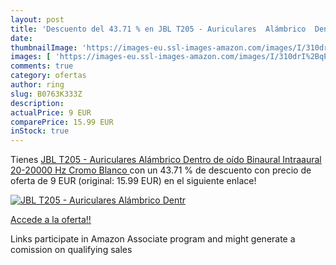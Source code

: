 ```yaml
---
layout: post
title: 'Descuento del 43.71 % en JBL T205 - Auriculares  Alámbrico  Dentr'
date: 
thumbnailImage: 'https://images-eu.ssl-images-amazon.com/images/I/310drI%2BqP9L._SL200_.jpg'
images: [ 'https://images-eu.ssl-images-amazon.com/images/I/310drI%2BqP9L._SL200_.jpg' ]
comments: true
category: ofertas
author: ring
slug: B0763K333Z
description:
actualPrice: 9 EUR
comparePrice: 15.99 EUR
inStock: true
---
```


Tienes [JBL T205 - Auriculares  Alámbrico  Dentro de oído  Binaural  Intraaural  20-20000 Hz  Cromo  Blanco ](https://www.amazon.es/dp/B0763K333Z/?tag=tolees-21) con un 43.71 % de descuento con precio de oferta de 9 EUR (original: 15.99 EUR) en el siguiente enlace!

[![JBL T205 - Auriculares  Alámbrico  Dentr](https://images-eu.ssl-images-amazon.com/images/I/310drI%2BqP9L._SL200_.jpg)](https://www.amazon.es/dp/B0763K333Z/?tag=tolees-21)

[Accede a la oferta!!](https://www.amazon.es/dp/B0763K333Z/?tag=tolees-21)

Links participate in Amazon Associate program and might generate a comission on qualifying sales


